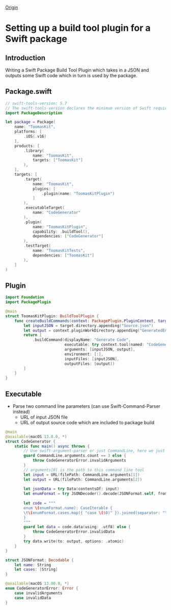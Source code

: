 [Origin](https://augmentedcode.io/2022/11/28/setting-up-a-build-tool-plugin-for-a-swift-package/)

# Setting up a build tool plugin for a Swift package
## Introduction
Writing a Swift Package Build Tool Plugin which takes in a JSON and outputs some Swift code which in turn is used by the package.

## Package.swift
```swift
// swift-tools-version: 5.7
// The swift-tools-version declares the minimum version of Swift required to build this package.
import PackageDescription

let package = Package(
    name: "ToomasKit",
    platforms: [
        .iOS(.v16)
    ],
    products: [
        .library(
            name: "ToomasKit",
            targets: ["ToomasKit"]
        ),
    ],
    targets: [
        .target(
            name: "ToomasKit",
            plugins: [
                .plugin(name: "ToomasKitPlugin")
            ]
        ),
        .executableTarget(
            name: "CodeGenerator"
        ),
        .plugin(
            name: "ToomasKitPlugin",
            capability: .buildTool(),
            dependencies: ["CodeGenerator"]
        ),
        .testTarget(
            name: "ToomasKitTests",
            dependencies: ["ToomasKit"]
        ),
    ]
)
``` 

## Plugin
```swift
import Foundation
import PackagePlugin

@main
struct ToomasKitPlugin: BuildToolPlugin {
    func createBuildCommands(context: PackagePlugin.PluginContext, target: PackagePlugin.Target) async throws -> [PackagePlugin.Command] {
        let inputJSON = target.directory.appending("Source.json")
        let output = context.pluginWorkDirectory.appending("GeneratedEnum.swift")
        return [
            .buildCommand(displayName: "Generate Code",
                          executable: try context.tool(named: "CodeGenerator").path,
                          arguments: [inputJSON, output],
                          environment: [:],
                          inputFiles: [inputJSON],
                          outputFiles: [output])
        ]
    }
}
```

## Executable
* Parse two command line parameters (can use Swift-Command-Parser instead)
    - URL of input JSON file
    - URL of output source code which are included to package build


```swift
@main
@available(macOS 13.0.0, *)
struct CodeGenerator {
    static func main() async throws {
        // Use swift-argument-parser or just CommandLine, here we just imply that 2 paths are passed in: input and output
        guard CommandLine.arguments.count == 3 else {
            throw CodeGeneratorError.invalidArguments
        }
        // arguments[0] is the path to this command line tool
        let input = URL(filePath: CommandLine.arguments[1])
        let output = URL(filePath: CommandLine.arguments[2])
        
        let jsonData = try Data(contentsOf: input)
        let enumFormat = try JSONDecoder().decode(JSONFormat.self, from: jsonData)
        
        let code = """
        enum \(enumFormat.name): CaseIterable {
        \t\(enumFormat.cases.map({ "case \($0)" }).joined(separator: "\n\t"))
        }
        """
        guard let data = code.data(using: .utf8) else {
            throw CodeGeneratorError.invalidData
        }
        try data.write(to: output, options: .atomic)
    }
}

struct JSONFormat: Decodable {
    let name: String
    let cases: [String]
}

@available(macOS 13.00.0, *)
enum CodeGeneratorError: Error {
    case invalidArguments
    case invalidData
}
``` 

